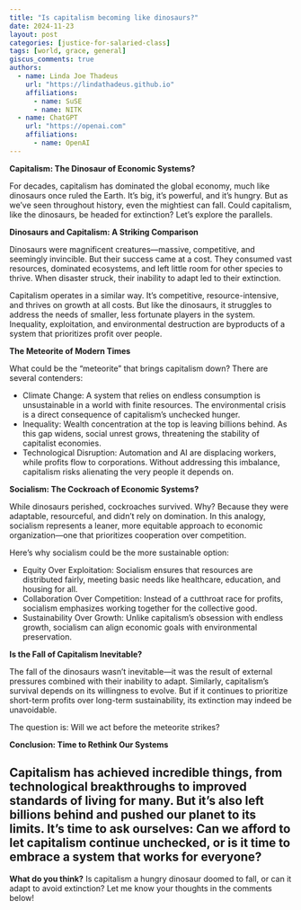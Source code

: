 ```yaml
---
title: "Is capitalism becoming like dinosaurs?"
date: 2024-11-23
layout: post
categories: [justice-for-salaried-class]
tags: [world, grace, general]
giscus_comments: true
authors:
  - name: Linda Joe Thadeus
    url: "https://lindathadeus.github.io"
    affiliations:
      - name: SuSE
      - name: NITK
  - name: ChatGPT
    url: "https://openai.com"
    affiliations:
      - name: OpenAI
---
```

**Capitalism: The Dinosaur of Economic Systems?**

For decades, capitalism has dominated the global economy, much like dinosaurs once ruled the Earth. It’s big, it’s powerful, and it’s hungry. But as we’ve seen throughout history, even the mightiest can fall. Could capitalism, like the dinosaurs, be headed for extinction? Let’s explore the parallels.

**Dinosaurs and Capitalism: A Striking Comparison**

Dinosaurs were magnificent creatures—massive, competitive, and seemingly invincible. But their success came at a cost. They consumed vast resources, dominated ecosystems, and left little room for other species to thrive. When disaster struck, their inability to adapt led to their extinction.

Capitalism operates in a similar way. It’s competitive, resource-intensive, and thrives on growth at all costs. But like the dinosaurs, it struggles to address the needs of smaller, less fortunate players in the system. Inequality, exploitation, and environmental destruction are byproducts of a system that prioritizes profit over people.

**The Meteorite of Modern Times**

What could be the “meteorite” that brings capitalism down? There are several contenders:
- Climate Change: A system that relies on endless consumption is unsustainable in a world with finite resources. The environmental crisis is a direct consequence of capitalism’s unchecked hunger.
- Inequality: Wealth concentration at the top is leaving billions behind. As this gap widens, social unrest grows, threatening the stability of capitalist economies.
- Technological Disruption: Automation and AI are displacing workers, while profits flow to corporations. Without addressing this imbalance, capitalism risks alienating the very people it depends on.

**Socialism: The Cockroach of Economic Systems?**

While dinosaurs perished, cockroaches survived. Why? Because they were adaptable, resourceful, and didn’t rely on domination. In this analogy, socialism represents a leaner, more equitable approach to economic organization—one that prioritizes cooperation over competition.

Here’s why socialism could be the more sustainable option:
- Equity Over Exploitation: Socialism ensures that resources are distributed fairly, meeting basic needs like healthcare, education, and housing for all.
- Collaboration Over Competition: Instead of a cutthroat race for profits, socialism emphasizes working together for the collective good.
- Sustainability Over Growth: Unlike capitalism’s obsession with endless growth, socialism can align economic goals with environmental preservation.

**Is the Fall of Capitalism Inevitable?**

The fall of the dinosaurs wasn’t inevitable—it was the result of external pressures combined with their inability to adapt. Similarly, capitalism’s survival depends on its willingness to evolve. But if it continues to prioritize short-term profits over long-term sustainability, its extinction may indeed be unavoidable.

The question is: Will we act before the meteorite strikes?

**Conclusion: Time to Rethink Our Systems**

Capitalism has achieved incredible things, from technological breakthroughs to improved standards of living for many. But it’s also left billions behind and pushed our planet to its limits. It’s time to ask ourselves: Can we afford to let capitalism continue unchecked, or is it time to embrace a system that works for everyone?
---

**What do you think?** Is capitalism a hungry dinosaur doomed to fall, or can it adapt to avoid extinction? Let me know your thoughts in the comments below!